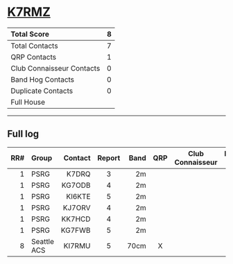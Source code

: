 # [K7RMZ](https://www.qrz.com/db/K7RMZ)

| Total Score               |   8 |
|:--------------------------|----:|
| Total Contacts            |   7 |
| QRP Contacts              |   1 |
| Club Connaisseur Contacts |   0 |
| Band Hog Contacts         |   0 |
| Duplicate Contacts        |   0 |
| Full House                |     |

---

## Full log

|   RR# | Group       |   Contact |  Report  |   Band |  QRP  |  Club Connaisseur  |  Band Hog  |   QSO Score |
|------:|:------------|----------:|:--------:|-------:|:-----:|:------------------:|:----------:|------------:|
|     1 | PSRG        |     K7DRQ |    3     |     2m |       |                    |            |           1 |
|     1 | PSRG        |    KG7ODB |    4     |     2m |       |                    |            |           1 |
|     1 | PSRG        |    KI6KTE |    5     |     2m |       |                    |            |           1 |
|     1 | PSRG        |    KJ7ORV |    4     |     2m |       |                    |            |           1 |
|     1 | PSRG        |    KK7HCD |    4     |     2m |       |                    |            |           1 |
|     1 | PSRG        |    KG7FWB |    5     |     2m |       |                    |            |           1 |
|     8 | Seattle ACS |    KI7RMU |    5     |   70cm |   X   |                    |            |           2 |